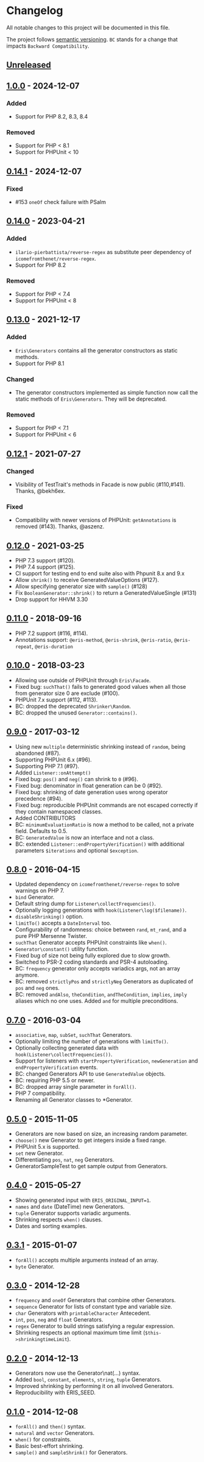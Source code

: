 # Changelog

All notable changes to this project will be documented in this file.

The project follows [semantic versioning](http://semver.org/). `BC` stands for a change that impacts `Backward Compatibility`.

## [Unreleased]
## [1.0.0] - 2024-12-07
### Added
* Support for PHP 8.2, 8.3, 8.4
### Removed
* Support for PHP < 8.1
* Support for PHPUnit < 10

## [0.14.1] - 2024-12-07
### Fixed
- #153 `oneOf` check failure with PSalm 

## [0.14.0] - 2023-04-21
### Added
* `ilario-pierbattista/reverse-regex` as substitute peer dependency of `icomefromthenet/reverse-regex`.
* Support for PHP 8.2
### Removed
* Support for PHP < 7.4
* Support for PHPUnit < 8

## [0.13.0] - 2021-12-17
### Added
* `Eris\Generators` contains all the generator constructors as static methods.
* Support for PHP 8.1
### Changed
* The generator constructors implemented as simple function now call the static methods of `Eris\Generators`. They will be deprecated.
### Removed
* Support for PHP < 7.1
* Support for PHPUnit < 6

## [0.12.1] - 2021-07-27
### Changed
* Visibility of TestTrait's methods in Facade is now public (#110,#141). Thanks, @bekh6ex.
### Fixed
* Compatibility with newer versions of PHPUnit: `getAnnotations` is removed (#143). Thanks, @aszenz.

## [0.12.0] - 2021-03-25

* PHP 7.3 support (#120).
* PHP 7.4 support (#125).
* CI support for testing end to end suite also with Phpunit 8.x and 9.x 
* Allow `shrink()` to receive GeneratedValueOptions (#127).
* Allow specifying generator size with `sample()` (#128)
* Fix `BooleanGenerator::shrink()` to return a GeneratedValueSingle (#131)
* Drop support for HHVM 3.30

## [0.11.0] - 2018-09-16

* PHP 7.2 support (#116, #114).
* Annotations support: `@eris-method`, `@eris-shrink`, `@eris-ratio`, `@eris-repeat`, `@eris-duration`

## [0.10.0] - 2018-03-23

* Allowing use outside of PHPUnit through `Eris\Facade`.
* Fixed bug: `suchThat()` fails to generated good values when all those from generator size 0 are exclude (#100).
* PHPUnit 7.x support (#112, #113).
* BC: dropped the deprecated `Shrinker\Random`.
* BC: dropped the unused `Generator::contains()`.

## [0.9.0] - 2017-03-12

* Using new `multiple` deterministic shrinking instead of `random`, being abandoned (#87).
* Supporting PHPUnit 6.x (#96).
* Supporting PHP 7.1 (#97).
* Added `Listener::onAttempt()`
* Fixed bug: `pos()` and `neg()` can shrink to `0` (#96).
* Fixed bug: denominator in float generation can be 0 (#92).
* Fixed bug: shrinking of date generation uses wrong operator precedence (#94).
* Fixed bug: reproducible PHPUnit commands are not escaped correctly if they contain namespaced classes.
* Added CONTRIBUTORS
* BC: `minimumEvaluationRatio` is now a method to be called, not a private field. Defaults to 0.5.
* BC: `GeneratedValue` is now an interface and not a class.
* BC: extended `Listener::endPropertyVerification()` with additional parameters `$iterations` and optional `$exception`.

## [0.8.0] - 2016-04-15

* Updated dependency on `icomefromthenet/reverse-regex` to solve warnings on PHP 7.
* `bind` Generator.
* Default string dump for `Listener\collectFrequencies()`.
* Optionally logging generations with `hook(Listener\log($filename))`.
* `disableShrinking()` option.
* `limitTo()` accepts a `DateInterval` too.
* Configurability of randomness: choice between `rand`, `mt_rand`, and a pure PHP Mersenne Twister.
* `suchThat` Generator accepts PHPUnit constraints like `when()`.
* `Generator\constant()` utility function.
* Fixed bug of size not being fully explored due to slow growth.
* Switched to PSR-2 coding standards and PSR-4 autoloading.
* BC: `frequency` generator only accepts variadics args, not an array anymore.
* BC: removed `strictlyPos` and `strictlyNeg` Generators as duplicated of `pos` and `neg` ones.
* BC: removed `andAlso`, `theCondition`, `andTheCondition`, `implies`, `imply` aliases which no one uses. Added `and` for multiple preconditions.

## [0.7.0] - 2016-03-04

* `associative`, `map`, `subSet`, `suchThat` Generators.
* Optionally limiting the number of generations with `limitTo()`.
* Optionally collecting generated data with `hook(Listener\collectFrequencies())`.
* Support for listeners with `startPropertyVerification`, `newGeneration` and `endPropertyVerification` events.
* BC: changed Generators API to use `GeneratedValue` objects.
* BC: requiring PHP 5.5 or newer.
* BC: dropped array single parameter in `forAll()`.
* PHP 7 compatibility.
* Renaming all Generator classes to *Generator.

## [0.5.0] - 2015-11-05

* Generators are now based on size, an increasing random parameter.
* `choose()` new Generator to get integers inside a fixed range.
* PHPUnit 5.x is supported.
* `set` new Generator.
* Differentiating `pos`, `nat`, `neg` Generators.
* GeneratorSampleTest to get sample output from Generators.

## [0.4.0] - 2015-05-27

* Showing generated input with `ERIS_ORIGINAL_INPUT=1`.
* `names` and `date` (DateTime) new Generators.
* `tuple` Generator supports variadic arguments.
* Shrinking respects `when()` clauses.
* Dates and sorting examples.

## [0.3.1] - 2015-01-07

* `forAll()` accepts multiple arguments instead of an array.
* `byte` Generator.

## [0.3.0] - 2014-12-28

* `frequency` and `oneOf` Generators that combine other Generators. 
* `sequence` Generator for lists of constant type and variable size.
* `char` Generators with `printableCharacter` Antecedent.
* `int`, `pos`, `neg` and `float` Generators.
* `regex` Generator to build strings satisfying a regular expression.
* Shrinking respects an optional maximum time limit (`$this->shrinkingtimeLimit`).

## [0.2.0] - 2014-12-13

* Generators now use the Generator\nat(...) syntax.
* Added `bool`, `constant`, `elements`, `string`, `tuple` Generators.
* Improved shrinking by performing it on all involved Generators.
* Reproducibility with ERIS_SEED.

## [0.1.0] - 2014-12-08

* `forAll()` and `then()` syntax.
* `natural` and `vector` Generators.
* `when()` for constraints.
* Basic best-effort shrinking.
* `sample()` and `sampleShrink()` for Generators.

[Unreleased]: https://github.com/giorgiosironi/eris/compare/1.0.0...HEAD
[1.0.0]: https://github.com/giorgiosironi/eris/compare/0.14.1...1.0.0
[0.14.1]: https://github.com/giorgiosironi/eris/compare/0.14.0...0.14.1
[0.14.0]: https://github.com/giorgiosironi/eris/compare/0.13.0...0.14.0
[0.13.0]: https://github.com/giorgiosironi/eris/compare/0.12.1...0.13.0
[0.12.1]: https://github.com/giorgiosironi/eris/compare/0.12.0...0.12.1
[0.12.0]: https://github.com/giorgiosironi/eris/compare/0.11.0...0.12.0
[0.11.0]: https://github.com/giorgiosironi/eris/compare/0.10.0...0.11.0
[0.10.0]: https://github.com/giorgiosironi/eris/compare/0.9.0...0.10.0
[0.9.0]: https://github.com/giorgiosironi/eris/compare/0.8.0...0.9.0
[0.8.0]: https://github.com/giorgiosironi/eris/compare/0.7.0...0.8.0
[0.7.0]: https://github.com/giorgiosironi/eris/compare/0.5.0...0.7.0
[0.5.0]: https://github.com/giorgiosironi/eris/compare/0.4.0...0.5.0
[0.4.0]: https://github.com/giorgiosironi/eris/compare/0.3.1...0.4.0
[0.3.1]: https://github.com/giorgiosironi/eris/compare/0.3.0...0.3.1
[0.3.0]: https://github.com/giorgiosironi/eris/compare/0.2.0...0.3.0
[0.2.0]: https://github.com/giorgiosironi/eris/compare/0.1.0...0.2.0
[0.1.0]: https://github.com/giorgiosironi/eris/releases/0.1.0
